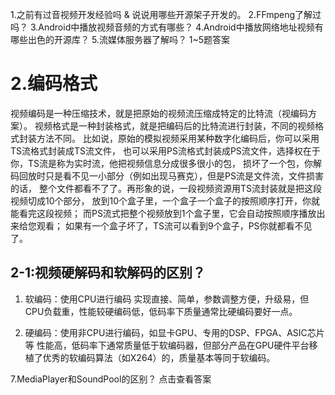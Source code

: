 <!--
 * @Author: 孙浩然
 * @Date: 2021-08-12 11:09:34
 * @LastEditors: 孙浩然
 * @LastEditTime: 2021-08-12 11:38:39
 * @FilePath: /4.interview/音视频开发.md
 * @博客地址: 个人博客，如果各位客官觉得不错，请点个赞，谢谢。[地址](https://codefool0307.github.io/Java-Point/#/)，如对源码有异议请在我的博客中提问
-->
1.之前有过音视频开发经验吗 & 说说用哪些开源架子开发的。
2.FFmpeng了解过吗？
3.Android中播放视频音频的方式有哪些？
4.Android中播放网络地址视频有哪些出色的开源库？
5.流媒体服务器了解吗？
1~5题答案

# 2.编码格式

视频编码是一种压缩技术，就是把原始的视频流压缩成特定的比特流（视编码方案）。
视频格式是一种封装格式，就是把编码后的比特流进行封装，不同的视频格式封装方法不同。
比如说，原始的模拟视频采用某种数字化编码后，你可以采用TS流格式封装成TS流文件，
也可以采用PS流格式封装成PS流文件，选择权在于你，TS流是称为实时流，他把视频信息分成很多很小的包，
损坏了一个包，你解码回放时只是看不见一小部分（例如出现马赛克），但是PS流是文件流，文件损害的话，
整个文件都看不了了。再形象的说，一段视频资源用TS流封装就是把这段视频切成10个部分，
放到10个盒子里，一个盒子一个盒子的按照顺序打开，你就能看完这段视频；
而PS流式把整个视频放到1个盒子里，它会自动按照顺序播放出来给您观看；
如果有一个盒子坏了，TS流可以看到9个盒子，PS你就都看不见了。

## 2-1:视频硬解码和软解码的区别？

1. 软编码：使用CPU进行编码
          实现直接、简单，参数调整方便，升级易，但CPU负载重，性能较硬编码低，低码率下质量通常比硬编码要好一点。

2. 硬编码：使用非CPU进行编码，如显卡GPU、专用的DSP、FPGA、ASIC芯片等
          性能高，低码率下通常质量低于软编码器，但部分产品在GPU硬件平台移植了优秀的软编码算法（如X264）的，质量基本等同于软编码。



7.MediaPlayer和SoundPool的区别？
点击查看答案
